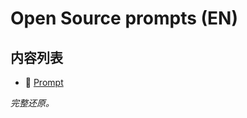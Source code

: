 # Open Source prompts (EN)

## 内容列表

- 📄 [Prompt](/en/en/open-source-prompts/Cline/Prompt.md)


*完整还原。*